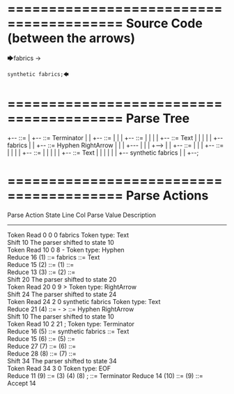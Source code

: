 ﻿========================================
Source Code (between the arrows)
========================================

🡆fabrics -> 
	
	synthetic fabrics;🡄

========================================
Parse Tree
========================================

+--<scripture> ::= <expression>
|  +--<expression> ::= <item> <producer> <item-or-expression> Terminator
|  |  +--<item> ::= <text>
|  |  |  +--<text> ::= <text-chunk>
|  |  |  |  +--<text-chunk> ::= Text
|  |  |  |  |  +--fabrics 
|  |  +--<producer> ::= Hyphen RightArrow
|  |  |  +---
|  |  |  +-->
|  |  +--<item-or-expression> ::= <item>
|  |  |  +--<item> ::= <text>
|  |  |  |  +--<text> ::= <text-chunk>
|  |  |  |  |  +--<text-chunk> ::= Text
|  |  |  |  |  |  +--    synthetic fabrics
|  |  +--;


========================================
Parse Actions
========================================

Parse Action      State    Line     Col   Parse Value                      Description                                                       
---------------   -----   -----   -----   ------------------------------   ------------------------------------------------------------------
Token Read            0       0       0   fabrics                          Token type: Text                                                  
Shift                10                                                    The parser shifted to state 10                                    
Token Read           10       0       8   -                                Token type: Hyphen                                                
Reduce               16                   (1) ::= fabrics                  <text-chunk> ::= Text                                             
Reduce               15                   (2) ::= (1)                      <text> ::= <text-chunk>                                           
Reduce               13                   (3) ::= (2)                      <item> ::= <text>                                                 
Shift                20                                                    The parser shifted to state 20                                    
Token Read           20       0       9   >                                Token type: RightArrow                                            
Shift                24                                                    The parser shifted to state 24                                    
Token Read           24       2       0       synthetic fabrics            Token type: Text                                                  
Reduce               21                   (4) ::= - >                      <producer> ::= Hyphen RightArrow                                  
Shift                10                                                    The parser shifted to state 10                                    
Token Read           10       2      21   ;                                Token type: Terminator                                            
Reduce               16                   (5) ::=     synthetic fabrics    <text-chunk> ::= Text                                             
Reduce               15                   (6) ::= (5)                      <text> ::= <text-chunk>                                           
Reduce               27                   (7) ::= (6)                      <item> ::= <text>                                                 
Reduce               28                   (8) ::= (7)                      <item-or-expression> ::= <item>                                   
Shift                34                                                    The parser shifted to state 34                                    
Token Read           34       3       0                                    Token type: EOF                                                   
Reduce               11                   (9) ::= (3) (4) (8) ;            <expression> ::= <item> <producer> <item-or-expression> Terminator
Reduce               14                   (10) ::= (9)                     <scripture> ::= <expression>                                      
Accept               14                                                                                                                      


